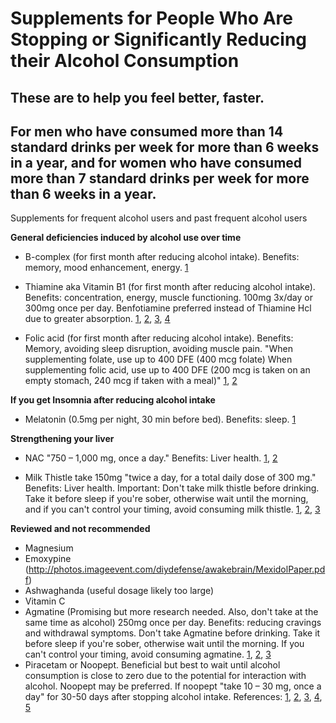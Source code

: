 # Supplements for People Who Are Stopping or Significantly Reducing their Alcohol Consumption

## These are to help you feel better, faster.

## For men who have consumed more than 14 standard drinks per week for more than 6 weeks in a year, and for women who have consumed more than 7 standard drinks per week for more than 6 weeks in a year.

Supplements for frequent alcohol users and past frequent alcohol users

**General deficiencies induced by alcohol use over time**

- B-complex (for first month after reducing alcohol intake). Benefits: memory, mood enhancement, energy. [1](https://academic.oup.com/alcalc/article/33/4/317/129640)

- Thiamine aka Vitamin B1 (for first month after reducing alcohol intake). Benefits: concentration, energy, muscle functioning. 100mg 3x/day or 300mg once per day. Benfotiamine preferred instead of Thiamine Hcl due to greater absorption. [1](https://rebelem.com/should-you-prescribe-oral-thiamine-for-chronic-alcoholics/), [2](https://academic.oup.com/alcalc/article/31/4/421/145739), [3](https://pubs.niaaa.nih.gov/publications/arh27-2/134-142.htm), [4](https://examine.com/supplements/vitamin-b1/)

- Folic acid (for first month after reducing alcohol intake). Benefits: Memory, avoiding sleep disruption, avoiding muscle pain. "When supplementing folate, use up to 400 DFE (400 mcg folate)
When supplementing folic acid, use up to 400 DFE (200 mcg is taken on an empty stomach, 240 mcg if taken with a meal)" [1](https://www.nejm.org/doi/full/10.1056/NEJM197109232851301), [2](https://examine.com/supplements/folic-acid/)

**If you get Insomnia after reducing alcohol intake**

- Melatonin (0.5mg per night, 30 min before bed). Benefits: sleep. [1](https://examine.com/supplements/melatonin/)

**Strengthening your liver**

- NAC "750 – 1,000 mg, once a day." Benefits: Liver health. [1](https://www.ncbi.nlm.nih.gov/pmc/articles/PMC4728225/), [2](https://examine.com/supplements/n-acetylcysteine/)

- Milk Thistle take 150mg "twice a day, for a total daily dose of 300 mg." Benefits: Liver health. Important: Don't take milk thistle before drinking. Take it before sleep if you're sober, otherwise wait until the morning, and if you can't control your timing, avoid consuming milk thistle. [1](https://journals.lww.com/jcge/Abstract/2003/10000/Silymarin_Retards_the_Progression_of.13.aspx), [2](https://www.ncbi.nlm.nih.gov/pmc/articles/PMC3959115/), [3](https://examine.com/supplements/milk-thistle/)

**Reviewed and not recommended**

- Magnesium
- Emoxypine (http://photos.imageevent.com/diydefense/awakebrain/MexidolPaper.pdf)
- Ashwaghanda (useful dosage likely too large)
- Vitamin C
- Agmatine (Promising but more research needed. Also, don't take at the same time as alcohol) 250mg once per day. Benefits: reducing cravings and withdrawal symptoms. Don't take Agmatine before drinking. Take it before sleep if you're sober, otherwise wait until the morning. If you can't control your timing, avoid consuming agmatine. [1](https://www.sciencedirect.com/science/article/pii/S0166432899001278), [2](https://www.sciencedirect.com/science/article/pii/S009130570700233X), [3](https://www.ncbi.nlm.nih.gov/pubmed/10809167)
- Piracetam or Noopept. Beneficial but best to wait until alcohol consumption is close to zero due to the potential for interaction with alcohol. Noopept may be preferred. If noopept "take 10 – 30 mg, once a day" for 30-50 days after stopping alcohol intake. References: [1](https://journals.sagepub.com/doi/abs/10.1177/030006057800600508), [2](https://onlinelibrary.wiley.com/doi/abs/10.1111/j.1530-0277.1991.tb00610.x), [3](https://www.sciencedirect.com/science/article/pii/074183299400107O), [4](https://www.sciencedirect.com/science/article/pii/0741832995020500), [5](https://www.purenootropics.net/piracetam/piracetam-side-effects/piracetam-dangers-with-alcohol/)
